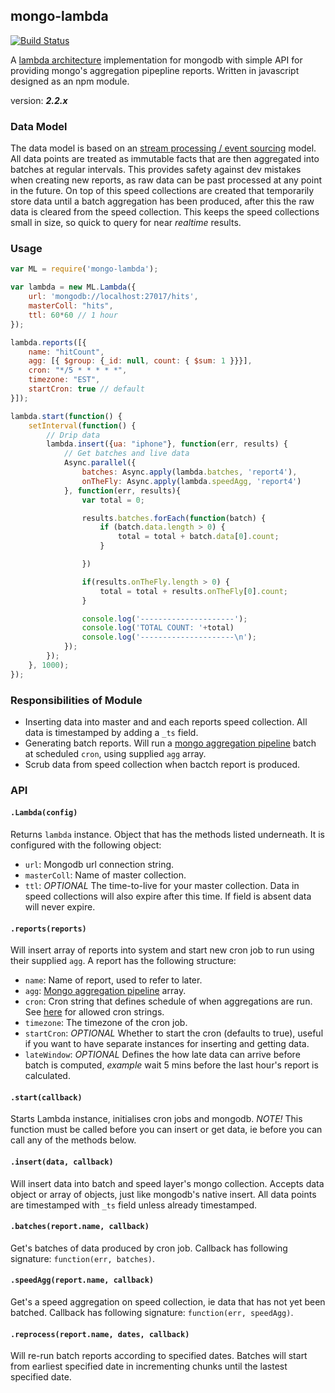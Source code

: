 mongo-lambda
-------------

[![Build Status](https://travis-ci.org/smaxwellstewart/mongo-lambda.svg?branch=master)](https://travis-ci.org/smaxwellstewart/mongo-lambda)

A [lambda architecture](http://www.manning.com/marz/) implementation for mongodb with simple API for providing mongo's aggregation pipepline reports. Written in javascript designed as an npm module.

version: ***2.2.x***

### Data Model

The data model is based on an [stream processing / event sourcing](http://blog.confluent.io/2015/01/29/making-sense-of-stream-processing/) model. All data points are treated as immutable facts that are then aggregated into batches at regular intervals. This provides safety against dev mistakes when creating new reports, as raw data can be past processed at any point in the future. On top of this speed collections are created that temporarily store data until a batch aggregation has been produced, after this the raw data is cleared from the speed collection. This keeps the speed collections small in size, so quick to query for near *realtime* results.

### Usage

```js
var ML = require('mongo-lambda');

var lambda = new ML.Lambda({
    url: 'mongodb://localhost:27017/hits',
    masterColl: "hits",
    ttl: 60*60 // 1 hour
});

lambda.reports([{
    name: "hitCount",
    agg: [{ $group: {_id: null, count: { $sum: 1 }}}],
    cron: "*/5 * * * * *",
    timezone: "EST",
    startCron: true // default
}]);

lambda.start(function() {
    setInterval(function() {
        // Drip data
        lambda.insert({ua: "iphone"}, function(err, results) {
            // Get batches and live data
            Async.parallel({
                batches: Async.apply(lambda.batches, 'report4'),
                onTheFly: Async.apply(lambda.speedAgg, 'report4')
            }, function(err, results){
                var total = 0;

                results.batches.forEach(function(batch) {
                    if (batch.data.length > 0) {
                        total = total + batch.data[0].count;
                    }

                })

                if(results.onTheFly.length > 0) {
                    total = total + results.onTheFly[0].count;
                }

                console.log('---------------------');
                console.log('TOTAL COUNT: '+total)
                console.log('---------------------\n');
            });
        });
    }, 1000);
});
```

### Responsibilities of Module

 - Inserting data into master and and each reports speed collection. All data is timestamped by adding a  `_ts` field.
 - Generating batch reports. Will run a [mongo aggregation pipeline](http://docs.mongodb.org/manual/core/aggregation-pipeline/) batch at scheduled `cron`, using supplied `agg` array.
 - Scrub data from speed collection when bactch report is produced.

### API

#### `.Lambda(config)`

Returns `lambda` instance. Object that has the methods listed underneath. It is configured with the following object:

- `url`: Mongodb url connection string.
- `masterColl`: Name of master collection.
- `ttl`: *OPTIONAL* The time-to-live for your master collection. Data in speed collections will also expire after this time. If field is absent data will never expire.

#### `.reports(reports)`

Will insert array of reports into system and start new cron job to run using their supplied `agg`. A report has the following structure:

- `name`: Name of report, used to refer to later.
- `agg`: [Mongo aggregation pipeline](http://docs.mongodb.org/manual/core/aggregation-pipeline/) array.
- `cron`: Cron string that defines schedule of when aggregations are run. See [here](https://www.npmjs.com/package/cron) for allowed cron strings.
- `timezone`: The timezone of the cron job.
- `startCron`: *OPTIONAL* Whether to start the cron (defaults to true), useful if you want to have separate instances for inserting and getting data.
- `lateWindow`: *OPTIONAL* Defines the how late data can arrive before batch is computed, *example* wait 5 mins before the last hour's report is calculated.

#### `.start(callback)`

Starts Lambda instance, initialises cron jobs and mongodb. *NOTE!* This function must be called before you can insert or get data, ie before you can call any of the methods below.

#### `.insert(data, callback)`

Will insert data into batch and speed layer's mongo collection. Accepts data object or array of objects, just like mongodb's native insert. All data points are timestamped with `_ts` field unless already timestamped.

#### `.batches(report.name, callback)`

Get's batches of data produced by cron job. Callback has following signature: `function(err, batches)`.

#### `.speedAgg(report.name, callback)`

Get's a speed aggregation on speed collection, ie data that has not yet been batched. Callback has following signature: `function(err, speedAgg)`.

#### `.reprocess(report.name, dates, callback)`

Will re-run batch reports according to specified dates. Batches will start from earliest specified date in incrementing chunks until the lastest specified date.



